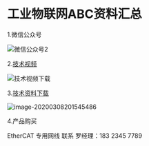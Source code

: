 # 工业物联网ABC资料汇总

1.微信公众号



![微信公众号2](http://ys-d.ys168.com/613465350/n52447I4766M7Kmjkuyf/%E5%B7%A5%E4%B8%9A%E7%89%A9%E8%81%94%E7%BD%91abc%20%E4%BA%8C%E7%BB%B4%E7%A0%81%E5%85%AC%E4%BC%97%E5%8F%B7.png)



2.[技术视频](https://space.bilibili.com/510209895?from=search&seid=3850914611021614684)


![技术视频下载](http://ys-k.ys168.com/613465347/knjqzhl85354L714XPK2/%E6%8A%80%E6%9C%AF%E8%A7%86%E9%A2%91.png)

3.[技术资料下载](http://iiot2abc.ys168.com/)

![image-20200308201545486](http://ys-k.ys168.com/613465339/llnpvio52465J467JMKJ/%E8%B5%84%E6%96%99%E4%B8%8B%E8%BD%BD.png)


 4.产品购买
 
EtherCAT 专用网线 联系 
罗经理：183 2345 7789




